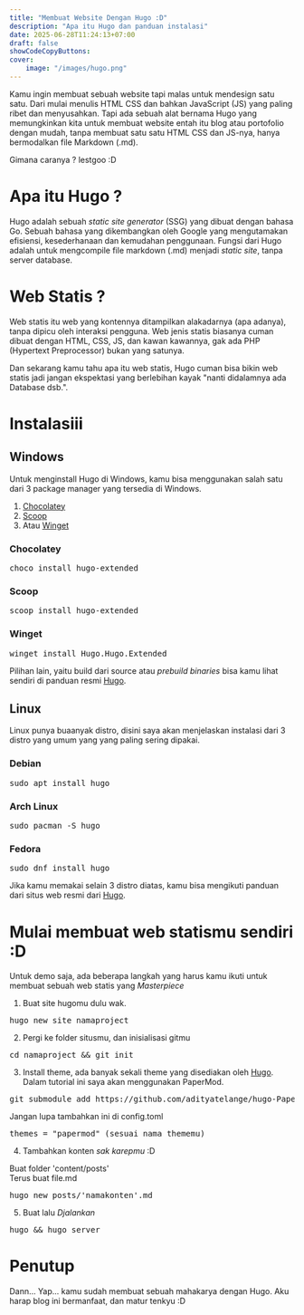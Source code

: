 ```yaml
---
title: "Membuat Website Dengan Hugo :D"
description: "Apa itu Hugo dan panduan instalasi"
date: 2025-06-28T11:24:13+07:00
draft: false
showCodeCopyButtons:
cover:
    image: "/images/hugo.png"
---
```


Kamu ingin membuat sebuah website tapi malas untuk mendesign satu satu. Dari mulai menulis HTML CSS dan bahkan JavaScript (JS) yang paling ribet dan menyusahkan. Tapi ada sebuah alat bernama Hugo yang memungkinkan kita untuk membuat website entah itu blog atau portofolio dengan mudah, tanpa membuat satu satu HTML CSS dan JS-nya, hanya bermodalkan file Markdown (.md).    

Gimana caranya ? lestgoo :D

# Apa itu Hugo ?

Hugo adalah sebuah <i>static site generator</i> (SSG) yang dibuat dengan bahasa Go. Sebuah bahasa yang dikembangkan oleh Google yang mengutamakan efisiensi, kesederhanaan dan kemudahan penggunaan. Fungsi dari Hugo adalah untuk mengcompile file markdown (.md) menjadi <i>static site</i>, tanpa server database.  

# Web Statis ?

Web statis itu web yang kontennya ditampilkan alakadarnya (apa adanya), tanpa dipicu oleh interaksi pengguna. Web jenis statis biasanya cuman dibuat dengan HTML, CSS, JS, dan kawan kawannya, gak ada PHP (Hypertext Preprocessor) bukan yang satunya.  

Dan sekarang kamu tahu apa itu web statis, Hugo cuman bisa bikin web statis jadi jangan ekspektasi yang berlebihan kayak "nanti didalamnya ada Database dsb.".

# Instalasiii

<h2>Windows</h2>

Untuk menginstall Hugo di Windows, kamu bisa menggunakan salah satu dari 3 package manager yang tersedia di Windows.

1. <a href="https://chocolatey.org/">Chocolatey</a>
2. <a href="https://scoop.sh/">Scoop</a>
3. Atau <a href="https://learn.microsoft.com/en-us/windows/package-manager/">Winget</a>

<h3>Chocolatey</h3>
<pre>choco install hugo-extended</pre>
<h3>Scoop</h3>
<pre>scoop install hugo-extended</pre>
<h3>Winget</h3>
<pre>winget install Hugo.Hugo.Extended</pre>

Pilihan lain, yaitu build dari source atau <i>prebuild binaries</i> bisa kamu lihat sendiri di panduan resmi <a href="https://gohugo.io/installation/windows/">Hugo</a>.

<h2>Linux</h2>

Linux punya buaanyak distro, disini saya akan menjelaskan instalasi dari 3 distro yang umum yang yang paling sering dipakai.

<h3>Debian</h3>
<pre>sudo apt install hugo</pre>
<h3>Arch Linux</h3>
<pre>sudo pacman -S hugo</pre>
<h3>Fedora</h3>
<pre>sudo dnf install hugo</pre>

Jika kamu memakai selain 3 distro diatas, kamu bisa mengikuti panduan dari situs web resmi dari <a href="https://gohugo.io/installation/windows/">Hugo</a>.

# Mulai membuat web statismu sendiri :D

Untuk demo saja, ada beberapa langkah yang harus kamu ikuti untuk membuat sebuah web statis yang <i>Masterpiece</i>

1. Buat site hugomu dulu wak.
<pre>hugo new site namaproject</pre>

2. Pergi ke folder situsmu, dan inisialisasi gitmu
<pre>cd namaproject && git init</pre>

3. Install theme, ada banyak sekali theme yang disediakan oleh <a href="https://themes.gohugo.io/">Hugo</a>. Dalam tutorial ini saya akan menggunakan PaperMod.
<pre>git submodule add https://github.com/adityatelange/hugo-PaperMod.git themes/papermod</pre>

Jangan lupa tambahkan ini di config.toml
<pre>themes = "papermod" (sesuai nama thememu)</pre>

4. Tambahkan konten <i>sak karepmu</i> :D  

Buat folder 'content/posts'  
Terus buat file.md  
<pre>hugo new posts/'namakonten'.md</pre>

5. Buat lalu <i>Djalankan</i>  
<pre>hugo && hugo server</pre>

# Penutup

Dann... Yap... kamu sudah membuat sebuah mahakarya dengan Hugo. Aku harap blog ini bermanfaat, dan matur tenkyu :D
  















